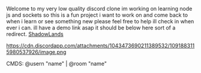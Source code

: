 Welcome to my very low quality discord clone im working on learning node js and sockets so this is a fun project i want to work on and come back to when i learn or see something new please feel free to help ill check in when ever i can. ill have a demo link asap it should be below here sort of a redirect.
[ShadowLands](http://174.140.88.174:4000/login)

https://cdn.discordapp.com/attachments/1043473690211389532/1091883115980537926/image.png

CMDS: @usern "name" | @room "name"
